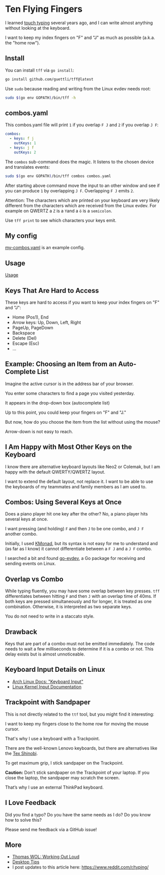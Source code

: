 # Ten Flying Fingers

I learned [touch typing](https://en.wikipedia.org/wiki/Touch_typing) several years ago, and I can
write almost anything without looking at the keyboard.

I want to keep my index fingers on "F" and "J" as much as possible (a.k.a. the "home row").

## Install

You can install `tff` via `go install`:

```sh
go install github.com/guettli/tff@latest
```

Use `sudo` because reading and writing from the Linux evdev needs root:

```sh
sudo $(go env GOPATH)/bin/tff -h
```

## combos.yaml

This combos.yaml file will print `1` if you overlap `F J` and `2` if you overlap `J F`:

```yaml
combos:
  - keys: f j
    outKeys: 1
  - keys: j f
    outKeys: 2
```

The `combos` sub-command does the magic. It listens to the chosen device and translates events:

```sh
sudo $(go env GOPATH)/bin/tff combos combos.yaml
```

After starting above command move the input to an other window and see if you can produce `1` by
overlapping `J F`. Overlapping `F J` emits `2`.

Attention: The characters which are printed on your keyboard are very likely different from the
characters which are received from the Linux evdev. For example on QWERTZ a `Z` is a `Y`and a `ö` is
a `semicolon`.

Use `tff print` to see which characters your keys emit.

## My config

[my-combos.yaml](./my-combos.yaml) is an example config.

## Usage

[Usage](./usage.md)

## Keys That Are Hard to Access

These keys are hard to access if you want to keep your index fingers on "F" and "J":

- Home (Pos1), End
- Arrow keys: Up, Down, Left, Right
- PageUp, PageDown
- Backspace
- Delete (Del)
- Escape (Esc)
- ...

## Example: Choosing an Item from an Auto-Complete List

Imagine the active cursor is in the address bar of your browser.

You enter some characters to find a page you visited yesterday.

It appears in the drop-down box (autocomplete list)

Up to this point, you could keep your fingers on "F" and "J."

But now, how do you choose the item from the list without using the mouse?

Arrow-down is not easy to reach.

## I Am Happy with Most Other Keys on the Keyboard

I know there are alternative keyboard layouts like Neo2 or Colemak, but I am happy with the default
QWERTY/QWERTZ layout.

I want to extend the default layout, not replace it. I want to be able to use the keyboards of my
teammates and family members as I am used to.

## Combos: Using Several Keys at Once

Does a piano player hit one key after the other? No, a piano player hits several keys at once.

I want pressing (and holding) `F` and then `J` to be one combo, and `J F` another combo.

Initially, I used [KMonad](https://github.com/kmonad/kmonad), but its syntax is not easy for me to
understand and (as far as I know) it cannot differentiate between a `F J` and a `J F` combo.

I searched a bit and found [go-evdev](https://github.com/holoplot/go-evdev), a Go package for
receiving and sending events on Linux.

## Overlap vs Combo

While typing fluently, you may have some overlap between key presses. `tff` differentiates
between hitting `F` and then `J` with an overlap time of 40ms. If both keys are pressed
simultaneously and for longer, it is treated as one combination. Otherwise, it is interpreted as two
separate keys.

You do not need to write in a staccato style.

## Drawback

Keys that are part of a combo must not be emitted immediately. The code needs to wait a few
milliseconds to determine if it is a combo or not. This delay exists but is almost unnoticeable.

## Keyboard Input Details on Linux

- [Arch Linux Docs: "Keyboard Input"](https://wiki.archlinux.org/title/Keyboard_input)
- [Linux Kernel Input Documentation](https://docs.kernel.org/input/index.html)

## Trackpoint with Sandpaper

This is not directly related to the `ttf` tool, but you might find it interesting:

I want to keep my fingers close to the home row for moving the mouse cursor.

That's why I use a keyboard with a Trackpoint.

There are the well-known Lenovo keyboards, but there are alternatives like the [Tex
Shinobi](https://tex.com.tw/products/shinobi).

To get maximum grip, I stick sandpaper on the Trackpoint.

**Caution:** Don't stick sandpaper on the Trackpoint of your laptop. If you close the laptop, the
sandpaper may scratch the screen.

That’s why I use an external ThinkPad keyboard.

## I Love Feedback

Did you find a typo? Do you have the same needs as I do? Do you know how to solve this?

Please send me feedback via a GitHub issue!

## More

- [Thomas WOL: Working Out Loud](https://github.com/guettli/wol)
- [Desktop Tips](https://github.com/guettli/desktop-tips-and-tricks)
- I post updates to this article here: <https://www.reddit.com/r/typing/>
